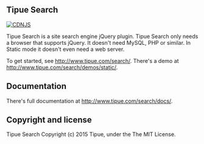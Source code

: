 Tipue Search
------------
[![CDNJS](https://img.shields.io/cdnjs/v/Tipue-Search.svg)](https://cdnjs.com/libraries/Tipue-Search)

Tipue Search is a site search engine jQuery plugin. Tipue Search only needs a browser that supports jQuery. It doesn't need MySQL, PHP or similar. In Static mode it doesn't even need a web server.

To get started, see <http://www.tipue.com/search/>. There's a demo at <http://www.tipue.com/search/demos/static/>.

Documentation
-------------

There's full documentation at <http://www.tipue.com/search/docs/>.

Copyright and license
---------------------

Tipue Search Copyright (c) 2015 Tipue, under the The MIT License.



